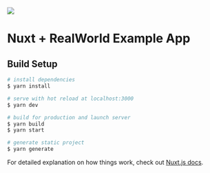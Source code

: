 # ![](https://github.com/gothinkster/realworld/raw/master/media/realworld.png)

# Nuxt + RealWorld Example App

## Build Setup

```bash
# install dependencies
$ yarn install

# serve with hot reload at localhost:3000
$ yarn dev

# build for production and launch server
$ yarn build
$ yarn start

# generate static project
$ yarn generate
```

For detailed explanation on how things work, check out [Nuxt.js docs](https://nuxtjs.org).
